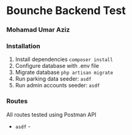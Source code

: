# Bounche Backend Test

### Mohamad Umar Aziz

### Installation

1. Install dependencies `composer install`
2. Configure database with .env file
3. Migrate database `php artisan migrate`
4. Run parking data seeder: `asdf`
5. Run admin accounts seeder: `asdf`

### Routes

All routes tested using Postman API

-   `asdf` -
